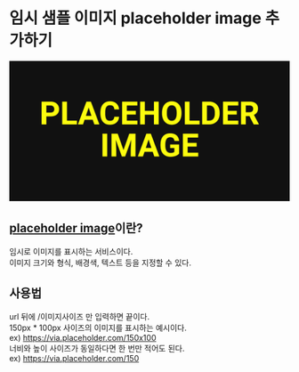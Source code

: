 # **임시 샘플 이미지 placeholder image 추가하기**

![placeholder image](thumb.jpg)

## **[placeholder image](https://jsdoc.app/)이란?**
임시로 이미지를 표시하는 서비스이다.  
이미지 크기와 형식, 배경색, 텍스트 등을 지정할 수 있다.

## 사용법
url 뒤에 /이미지사이즈 만 입력하면 끝이다.  
150px * 100px 사이즈의 이미지를 표시하는 예시이다.  
ex) https://via.placeholder.com/150x100  
너비와 높이 사이즈가 동일하다면 한 번만 적어도 된다.  
ex) https://via.placeholder.com/150